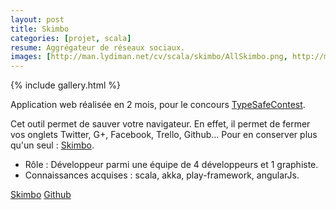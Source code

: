 ```yaml
---
layout: post
title: Skimbo
categories: [projet, scala]
resume: Aggrégateur de réseaux sociaux.
images: [http://man.lydiman.net/cv/scala/skimbo/AllSkimbo.png, http://man.lydiman.net/cv/scala/skimbo/PerfectSocialDevDisplay.png, http://up.studio-dev.fr/_/capturedcran20121123212835.png]
---
```

{% include gallery.html %}

Application web réalisée en 2 mois, pour le concours <a href="http://typesafe.com/resources/developer-contest" target="_blank">TypeSafeContest</a>.

Cet outil permet de sauver votre navigateur. En effet, il permet de fermer vos onglets Twitter, G+, Facebook, Trello, Github... Pour en conserver plus qu'un seul : <a href="http://skimbo.studio-dev.fr" target="_blank">Skimbo</a>.

* Rôle : Développeur parmi une équipe de 4 développeurs et 1 graphiste.
* Connaissances acquises : scala, akka, play-framework, angularJs.

<div class="container-link">
  <a href="http://skimbo.studio-dev.fr" target="_blank">Skimbo</a>
  <a href="https://github.com/Froggies/Skimbo" target="_blank">Github</a>
</div>
